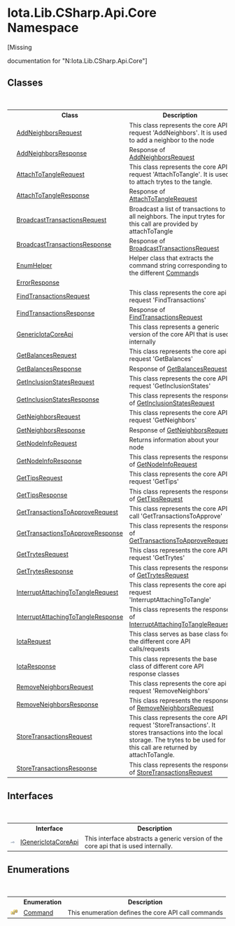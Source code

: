 # Iota.Lib.CSharp.Api.Core Namespace
 

\[Missing <summary> documentation for "N:Iota.Lib.CSharp.Api.Core"\]


## Classes
&nbsp;<table><tr><th></th><th>Class</th><th>Description</th></tr><tr><td>![Public class](media/pubclass.gif "Public class")</td><td><a href="T_Iota_Lib_CSharp_Api_Core_AddNeighborsRequest">AddNeighborsRequest</a></td><td>
This class represents the core API request 'AddNeighbors'. It is used to add a neighbor to the node</td></tr><tr><td>![Public class](media/pubclass.gif "Public class")</td><td><a href="T_Iota_Lib_CSharp_Api_Core_AddNeighborsResponse">AddNeighborsResponse</a></td><td>
Response of <a href="T_Iota_Lib_CSharp_Api_Core_AddNeighborsRequest">AddNeighborsRequest</a></td></tr><tr><td>![Public class](media/pubclass.gif "Public class")</td><td><a href="T_Iota_Lib_CSharp_Api_Core_AttachToTangleRequest">AttachToTangleRequest</a></td><td>
This class represents the core API request 'AttachToTangle'. It is used to attach trytes to the tangle.</td></tr><tr><td>![Public class](media/pubclass.gif "Public class")</td><td><a href="T_Iota_Lib_CSharp_Api_Core_AttachToTangleResponse">AttachToTangleResponse</a></td><td>
Response of <a href="T_Iota_Lib_CSharp_Api_Core_AttachToTangleRequest">AttachToTangleRequest</a></td></tr><tr><td>![Public class](media/pubclass.gif "Public class")</td><td><a href="T_Iota_Lib_CSharp_Api_Core_BroadcastTransactionsRequest">BroadcastTransactionsRequest</a></td><td>
Broadcast a list of transactions to all neighbors. The input trytes for this call are provided by attachToTangle</td></tr><tr><td>![Public class](media/pubclass.gif "Public class")</td><td><a href="T_Iota_Lib_CSharp_Api_Core_BroadcastTransactionsResponse">BroadcastTransactionsResponse</a></td><td>
Response of <a href="T_Iota_Lib_CSharp_Api_Core_BroadcastTransactionsRequest">BroadcastTransactionsRequest</a></td></tr><tr><td>![Public class](media/pubclass.gif "Public class")</td><td><a href="T_Iota_Lib_CSharp_Api_Core_EnumHelper">EnumHelper</a></td><td>
Helper class that extracts the command string corresponding to the different <a href="T_Iota_Lib_CSharp_Api_Core_Command">Command</a>s</td></tr><tr><td>![Public class](media/pubclass.gif "Public class")</td><td><a href="T_Iota_Lib_CSharp_Api_Core_ErrorResponse">ErrorResponse</a></td><td /></tr><tr><td>![Public class](media/pubclass.gif "Public class")</td><td><a href="T_Iota_Lib_CSharp_Api_Core_FindTransactionsRequest">FindTransactionsRequest</a></td><td>
This class represents the core api request 'FindTransactions'</td></tr><tr><td>![Public class](media/pubclass.gif "Public class")</td><td><a href="T_Iota_Lib_CSharp_Api_Core_FindTransactionsResponse">FindTransactionsResponse</a></td><td>
Response of <a href="T_Iota_Lib_CSharp_Api_Core_FindTransactionsRequest">FindTransactionsRequest</a></td></tr><tr><td>![Public class](media/pubclass.gif "Public class")</td><td><a href="T_Iota_Lib_CSharp_Api_Core_GenericIotaCoreApi">GenericIotaCoreApi</a></td><td>
This class represents a generic version of the core API that is used internally</td></tr><tr><td>![Public class](media/pubclass.gif "Public class")</td><td><a href="T_Iota_Lib_CSharp_Api_Core_GetBalancesRequest">GetBalancesRequest</a></td><td>
This class represents the core api request 'GetBalances'</td></tr><tr><td>![Public class](media/pubclass.gif "Public class")</td><td><a href="T_Iota_Lib_CSharp_Api_Core_GetBalancesResponse">GetBalancesResponse</a></td><td>
Response of <a href="T_Iota_Lib_CSharp_Api_Core_GetBalancesRequest">GetBalancesRequest</a></td></tr><tr><td>![Public class](media/pubclass.gif "Public class")</td><td><a href="T_Iota_Lib_CSharp_Api_Core_GetInclusionStatesRequest">GetInclusionStatesRequest</a></td><td>
This class represents the core API request 'GetInclusionStates'</td></tr><tr><td>![Public class](media/pubclass.gif "Public class")</td><td><a href="T_Iota_Lib_CSharp_Api_Core_GetInclusionStatesResponse">GetInclusionStatesResponse</a></td><td>
This class represents the response of <a href="T_Iota_Lib_CSharp_Api_Core_GetInclusionStatesRequest">GetInclusionStatesRequest</a></td></tr><tr><td>![Public class](media/pubclass.gif "Public class")</td><td><a href="T_Iota_Lib_CSharp_Api_Core_GetNeighborsRequest">GetNeighborsRequest</a></td><td>
This class represents the core API request 'GetNeighbors'</td></tr><tr><td>![Public class](media/pubclass.gif "Public class")</td><td><a href="T_Iota_Lib_CSharp_Api_Core_GetNeighborsResponse">GetNeighborsResponse</a></td><td>
Response of <a href="T_Iota_Lib_CSharp_Api_Core_GetNeighborsRequest">GetNeighborsRequest</a></td></tr><tr><td>![Public class](media/pubclass.gif "Public class")</td><td><a href="T_Iota_Lib_CSharp_Api_Core_GetNodeInfoRequest">GetNodeInfoRequest</a></td><td>
Returns information about your node</td></tr><tr><td>![Public class](media/pubclass.gif "Public class")</td><td><a href="T_Iota_Lib_CSharp_Api_Core_GetNodeInfoResponse">GetNodeInfoResponse</a></td><td>
This class represents the response of <a href="T_Iota_Lib_CSharp_Api_Core_GetNodeInfoRequest">GetNodeInfoRequest</a></td></tr><tr><td>![Public class](media/pubclass.gif "Public class")</td><td><a href="T_Iota_Lib_CSharp_Api_Core_GetTipsRequest">GetTipsRequest</a></td><td>
This class represents the core API request 'GetTips'</td></tr><tr><td>![Public class](media/pubclass.gif "Public class")</td><td><a href="T_Iota_Lib_CSharp_Api_Core_GetTipsResponse">GetTipsResponse</a></td><td>
This class represents the response of <a href="T_Iota_Lib_CSharp_Api_Core_GetTipsRequest">GetTipsRequest</a></td></tr><tr><td>![Public class](media/pubclass.gif "Public class")</td><td><a href="T_Iota_Lib_CSharp_Api_Core_GetTransactionsToApproveRequest">GetTransactionsToApproveRequest</a></td><td>
This class represents the core API call 'GetTransactionsToApprove'</td></tr><tr><td>![Public class](media/pubclass.gif "Public class")</td><td><a href="T_Iota_Lib_CSharp_Api_Core_GetTransactionsToApproveResponse">GetTransactionsToApproveResponse</a></td><td>
This class represents the response of <a href="T_Iota_Lib_CSharp_Api_Core_GetTransactionsToApproveRequest">GetTransactionsToApproveRequest</a></td></tr><tr><td>![Public class](media/pubclass.gif "Public class")</td><td><a href="T_Iota_Lib_CSharp_Api_Core_GetTrytesRequest">GetTrytesRequest</a></td><td>
This class represents the core API request 'GetTrytes'</td></tr><tr><td>![Public class](media/pubclass.gif "Public class")</td><td><a href="T_Iota_Lib_CSharp_Api_Core_GetTrytesResponse">GetTrytesResponse</a></td><td>
This class represents the response of <a href="T_Iota_Lib_CSharp_Api_Core_GetTrytesRequest">GetTrytesRequest</a></td></tr><tr><td>![Public class](media/pubclass.gif "Public class")</td><td><a href="T_Iota_Lib_CSharp_Api_Core_InterruptAttachingToTangleRequest">InterruptAttachingToTangleRequest</a></td><td>
This class represents the core api request 'InterruptAttachingToTangle'</td></tr><tr><td>![Public class](media/pubclass.gif "Public class")</td><td><a href="T_Iota_Lib_CSharp_Api_Core_InterruptAttachingToTangleResponse">InterruptAttachingToTangleResponse</a></td><td>
This class represents the response of <a href="T_Iota_Lib_CSharp_Api_Core_InterruptAttachingToTangleRequest">InterruptAttachingToTangleRequest</a></td></tr><tr><td>![Public class](media/pubclass.gif "Public class")</td><td><a href="T_Iota_Lib_CSharp_Api_Core_IotaRequest">IotaRequest</a></td><td>
This class serves as base class for the different core API calls/requests</td></tr><tr><td>![Public class](media/pubclass.gif "Public class")</td><td><a href="T_Iota_Lib_CSharp_Api_Core_IotaResponse">IotaResponse</a></td><td>
This class represents the base class of different core API response classes</td></tr><tr><td>![Public class](media/pubclass.gif "Public class")</td><td><a href="T_Iota_Lib_CSharp_Api_Core_RemoveNeighborsRequest">RemoveNeighborsRequest</a></td><td>
This class represents the core api request 'RemoveNeighbors'</td></tr><tr><td>![Public class](media/pubclass.gif "Public class")</td><td><a href="T_Iota_Lib_CSharp_Api_Core_RemoveNeighborsResponse">RemoveNeighborsResponse</a></td><td>
This class represents the response of <a href="T_Iota_Lib_CSharp_Api_Core_RemoveNeighborsRequest">RemoveNeighborsRequest</a></td></tr><tr><td>![Public class](media/pubclass.gif "Public class")</td><td><a href="T_Iota_Lib_CSharp_Api_Core_StoreTransactionsRequest">StoreTransactionsRequest</a></td><td>
This class represents the core API request 'StoreTransactions'. It stores transactions into the local storage. The trytes to be used for this call are returned by attachToTangle.</td></tr><tr><td>![Public class](media/pubclass.gif "Public class")</td><td><a href="T_Iota_Lib_CSharp_Api_Core_StoreTransactionsResponse">StoreTransactionsResponse</a></td><td>
This class represents the response of <a href="T_Iota_Lib_CSharp_Api_Core_StoreTransactionsRequest">StoreTransactionsRequest</a></td></tr></table>

## Interfaces
&nbsp;<table><tr><th></th><th>Interface</th><th>Description</th></tr><tr><td>![Public interface](media/pubinterface.gif "Public interface")</td><td><a href="T_Iota_Lib_CSharp_Api_Core_IGenericIotaCoreApi">IGenericIotaCoreApi</a></td><td>
This interface abstracts a generic version of the core api that is used internally.</td></tr></table>

## Enumerations
&nbsp;<table><tr><th></th><th>Enumeration</th><th>Description</th></tr><tr><td>![Public enumeration](media/pubenumeration.gif "Public enumeration")</td><td><a href="T_Iota_Lib_CSharp_Api_Core_Command">Command</a></td><td>
This enumeration defines the core API call commands</td></tr></table>&nbsp;
